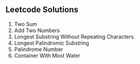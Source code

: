 ## Leetcode Solutions
1. Two Sum
2. Add Two Numbers
3. Longest Substring Without Repeating Characters
5. Longest Palindromic Substring
9. Palindrome Number
11. Container With Most Water
